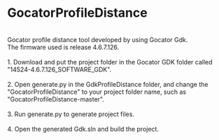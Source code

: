 # GocatorProfileDistance
<br>
Gocator profile distance tool developed by using Gocator Gdk.<br>
The firmware used is release 4.6.7.126.<br>
<br>
1. Download and put the project folder in the Gocator GDK folder called "14524-4.6.7.126_SOFTWARE_GDK".<br>
<br>
2. Open generate.py in the GdkProfileDistance folder, and change the "GocatorProfileDistance" to your project folder name, such as "GocatorProfileDistance-master".<br>
<br>
3. Run generate.py to generate project files.<br>
<br>
4. Open the generated Gdk.sln and build the project.<br>

